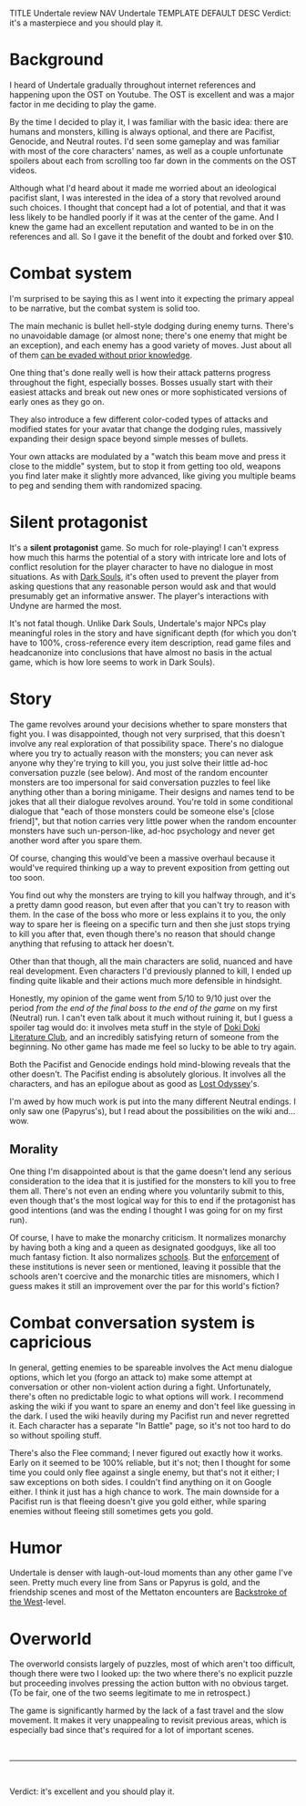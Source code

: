 TITLE Undertale review
NAV Undertale
TEMPLATE DEFAULT
DESC Verdict: it's a masterpiece and you should play it.

# Background

I heard of Undertale gradually throughout internet references and happening upon the OST on Youtube. The OST is excellent and was a major factor in me deciding to play the game.

By the time I decided to play it, I was familiar with the basic idea: there are humans and monsters, killing is always optional, and there are Pacifist, Genocide, and Neutral routes. I'd seen some gameplay and was familiar with most of the core characters' names, as well as a couple unfortunate spoilers about each from scrolling too far down in the comments on the OST videos.

Although what I'd heard about it made me worried about an ideological pacifist slant, I was interested in the idea of a story that revolved around such choices. I thought that concept had a lot of potential, and that it was less likely to be handled poorly if it was at the center of the game. And I knew the game had an excellent reputation and wanted to be in on the references and all. So I gave it the benefit of the doubt and forked over $10.

# Combat system

I'm surprised to be saying this as I went into it expecting the primary appeal to be narrative, but the combat system is solid too.

The main mechanic is bullet hell-style dodging during enemy turns. There's no unavoidable damage (or almost none; there's one enemy that might be an exception), and each enemy has a good variety of moves. Just about all of them [can be evaded without prior knowledge](/game_design/trial_and_error).

One thing that's done really well is how their attack patterns progress throughout the fight, especially bosses. Bosses usually start with their easiest attacks and break out new ones or more sophisticated versions of early ones as they go on.

They also introduce a few different color-coded types of attacks and modified states for your avatar that change the dodging rules, massively expanding their design space beyond simple messes of bullets.

Your own attacks are modulated by a "watch this beam move and press it close to the middle" system, but to stop it from getting too old, weapons you find later make it slightly more advanced, like giving you multiple beams to peg and sending them with randomized spacing.

# Silent protagonist

It's a **silent protagonist** game. So much for role-playing! I can't express how much this harms the potential of a story with intricate lore and lots of conflict resolution for the player character to have no dialogue in most situations. As with [Dark Souls](/reviews/dark_souls_story), it's often used to prevent the player from asking questions that any reasonable person would ask and that would presumably get an informative answer. The player's interactions with Undyne are harmed the most.

It's not fatal though. Unlike Dark Souls, Undertale's major NPCs play meaningful roles in the story and have significant depth (for which you don't have to 100%, cross-reference every item description, read game files and headcanonize into conclusions that have almost no basis in the actual game, which is how lore seems to work in Dark Souls).

# Story

The game revolves around your decisions whether to spare monsters that fight you. I was disappointed, though not very surprised, that this doesn't involve any real exploration of that possibility space. There's no dialogue where you try to actually reason with the monsters; you can never ask anyone why they're trying to kill you, you just solve their little ad-hoc conversation puzzle (see below). And most of the random encounter monsters are too impersonal for said conversation puzzles to feel like anything other than a boring minigame. Their designs and names tend to be jokes that all their dialogue revolves around. You're told in some conditional dialogue that "each of those monsters could be someone else's [close friend]", but that notion carries very little power when the random encounter monsters have such un-person-like, ad-hoc psychology and never get another word after you spare them.

Of course, changing this would've been a massive overhaul because it would've required thinking up a way to prevent exposition from getting out too soon.

You find out why the monsters are trying to kill you halfway through, and it's a pretty damn good reason, but even after that you can't try to reason with them. In the case of the boss who more or less explains it to you, the only way to spare her is <span class="spoiler">fleeing on a specific turn</span> and then she just stops trying to kill you after that, even though there's no reason that should change anything that refusing to attack her doesn't.

Other than that though, all the main characters are solid, nuanced and have real development. Even characters I'd previously planned to kill, I ended up finding quite likable and their actions much more defensible in hindsight.

Honestly, my opinion of the game went from 5/10 to 9/10 just over the period *from the end of the final boss to the end of the game* on my first (Neutral) run. I can't even talk about it much without ruining it, but I guess a spoiler tag would do: it involves <span class="spoiler">meta stuff in the style of [Doki Doki Literature Club](/reviews/ddlc)</span>, and an incredibly satisfying return of someone from the beginning. No other game has made me feel so lucky to be able to try again.

Both the Pacifist and Genocide endings hold mind-blowing reveals that the other doesn't. The Pacifist ending is absolutely glorious. It involves all the characters, and has an epilogue about as good as [Lost Odyssey](/reviews/lost_odyssey)'s.

I'm awed by how much work is put into the many different Neutral endings. I only saw one (Papyrus's), but I read about the possibilities on the wiki and... wow.

## Morality

One thing I'm disappointed about is that the game doesn't lend any serious consideration to the idea that it is justified for <span class="spoiler">the monsters to kill you to free them all</span>. There's not even an ending where you <span class="spoiler">voluntarily submit to this</span>, even though that's the most logical way for this to end if the protagonist has good intentions (and was the ending I thought I was going for on my first run).

Of course, I have to make the monarchy criticism. It normalizes monarchy by having both a king and a queen as designated goodguys, like all too much fantasy fiction. It also normalizes [schools](/protagonism/children). But the [enforcement](/protagonism/enforcement) of these institutions is never seen or mentioned, leaving it possible that the schools aren't coercive and the monarchic titles are misnomers, which I guess makes it still an improvement over the par for this world's fiction?

# Combat conversation system is capricious

In general, getting enemies to be spareable involves the Act menu dialogue options, which let you (forgo an attack to) make some attempt at conversation or other non-violent action during a fight. Unfortunately, there's often no predictable logic to what options will work. I recommend asking the wiki if you want to spare an enemy and don't feel like guessing in the dark. I used the wiki heavily during my Pacifist run and never regretted it. Each character has a separate "In Battle" page, so it's not too hard to do so without spoiling stuff.

There's also the Flee command; I never figured out exactly how it works. Early on it seemed to be 100% reliable, but it's not; then I thought for some time you could only flee against a single enemy, but that's not it either; I saw exceptions on both sides. I couldn't find anything on it on Google either. I think it just has a high chance to work. The main downside for a Pacifist run is that fleeing doesn't give you gold either, while sparing enemies without fleeing still sometimes gets you gold.

# Humor

Undertale is denser with laugh-out-loud moments than any other game I've seen. Pretty much every line from Sans or Papyrus is gold, and the friendship scenes and most of the Mettaton encounters are [Backstroke of the West](https://www.youtube.com/watch?v=XziLNeFm1ok)-level.

# Overworld

The overworld consists largely of puzzles, most of which aren't too difficult, though there were two I looked up: the two where there's no explicit puzzle but proceeding involves pressing the action button with no obvious target. (To be fair, one of the two seems legitimate to me in retrospect.)

The game is significantly harmed by the lack of a fast travel and the slow movement. It makes it very unappealing to revisit previous areas, which is especially bad since that's required for a lot of important scenes.

<br>

---

<br>

Verdict: it's excellent and you should play it.
